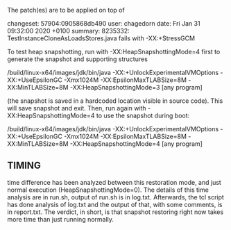 The patch(es) are to be applied on top of 

changeset:   57904:0905868db490
user:        chagedorn
date:        Fri Jan 31 09:32:00 2020 +0100
summary:     8235332: TestInstanceCloneAsLoadsStores.java fails with -XX:+StressGCM

To test heap snapshotting, run with -XX:HeapSnapshottingMode=4 first to generate the snapshot and supporting structures

/build/linux-x64/images/jdk/bin/java -XX:+UnlockExperimentalVMOptions -XX:+UseEpsilonGC -Xmx1024M -XX:EpsilonMaxTLABSize=8M -XX:MinTLABSize=8M -XX:HeapSnapshottingMode=3 [any program]

(the snapshot is saved in a hardcoded location visible in source code). This will save snapshot and exit. Then, run again with 
-XX:HeapSnapshottingMode=4 to use the snapshot during boot:

/build/linux-x64/images/jdk/bin/java -XX:+UnlockExperimentalVMOptions -XX:+UseEpsilonGC -Xmx1024M -XX:EpsilonMaxTLABSize=8M -XX:MinTLABSize=8M -XX:HeapSnapshottingMode=4 [any program]

## TIMING

time difference has been analyzed between this restoration mode, and just normal execution (HeapSnapshottingMode=0). The details of this time analysis are in run.sh, output of run.sh is in log.txt. Afterwards, the tcl script has done analysis of log.txt and the output of that, with some comments, is in report.txt. The verdict, in short, is that snapshot restoring right now takes more time than just running normally.
